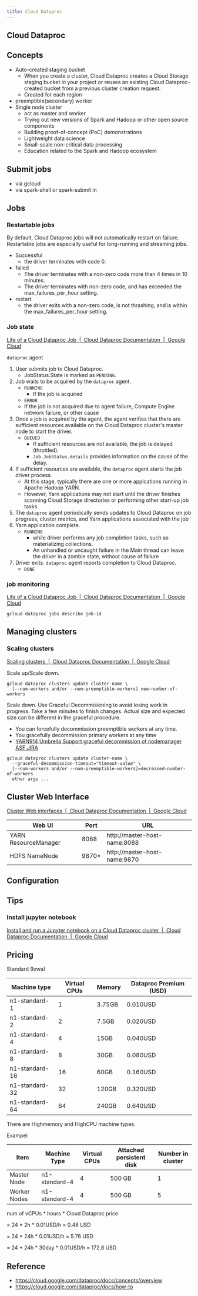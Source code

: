 ```yaml
---
title: Cloud Dataproc
---
```


## Cloud Dataproc

## Concepts
* Auto-created staging bucket
    * When you create a cluster, Cloud Dataproc creates a Cloud Storage staging bucket in your project or reuses an existing Cloud Dataproc-created bucket from a previous cluster creation request.
    * Created for each region
* preemptible(secondary) worker
* Single node cluster
    * act as master and worker
    * Trying out new versions of Spark and Hadoop or other open source components
    * Building proof-of-concept (PoC) demonstrations
    * Lightweight data science
    * Small-scale non-critical data processing
    * Education related to the Spark and Hadoop ecosystem

## Submit jobs
* via gcloud 
* via spark-shell or spark-submit in 

## Jobs

### Restartable jobs
By default, Cloud Dataproc jobs will not automatically restart on failure.
Restartable jobs are especially useful for long-running and streaming jobs.

* Successful
    * the driver terminates with code 0.
* failed
    * The driver terminates with a non-zero code more than 4 times in 10 minutes.
    * The driver terminates with non-zero code, and has exceeded the max_failures_per_hour setting.
* restart
    * the driver exits with a non-zero code, is not thrashing, and is within the max_failures_per_hour setting.

### Job state
[Life of a Cloud Dataproc Job  \|  Cloud Dataproc Documentation  \|  Google Cloud](https://cloud.google.com/dataproc/docs/concepts/jobs/life-of-a-job)

`dataproc` agent

1. User submits job to Cloud Dataproc.
    * JobStatus.State is marked as `PENDING`.
2. Job waits to be acquired by the `dataproc` agent.
    * `RUNNING`
        * If the job is acquired
    * `ERROR`
    * If the job is not acquired due to agent failure, Compute Engine network failure, or other cause
3. Once a job is acquired by the agent, the agent verifies that there are sufficient resources available on the Cloud Dataproc cluster's master node to start the driver.
    * `QUEUED`
        * If sufficient resources are not available, the job is delayed (throttled).
        * `Job.JobStatus.details` provides information on the cause of the delay.
4. If sufficient resources are available, the `dataproc` agent starts the job driver process.
    * At this stage, typically there are one or more applcations running in Apache Hadoop YARN.
    * However, Yarn applications may not start until the driver finishes scanning Cloud Storage directories or performing other start-up job tasks.
5. The `dataproc` agent periodically sends updates to Cloud Dataproc on job progress, cluster metrics, and Yarn applications associated with the job
6. Yarn application complete.
    * `RUNNING`
        * while driver performs any job completion tasks, such as materializing collections.
        * An unhandled or uncaught failure in the Main thread can leave the driver in a zombie state, without cause of failure
7. Driver exits. `dataproc` agent reports completion to Cloud Dataproc.
    * `DONE`


### job monitoring
[Life of a Cloud Dataproc Job  \|  Cloud Dataproc Documentation  \|  Google Cloud](https://cloud.google.com/dataproc/docs/concepts/jobs/life-of-a-job#job_monitoring_and_debugging)

```
gcloud dataproc jobs describe job-id
```

## Managing clusters

### Scaling clusters
[Scaling clusters  \|  Cloud Dataproc Documentation  \|  Google Cloud](https://cloud.google.com/dataproc/docs/concepts/configuring-clusters/scaling-clusters)


Scale up/Scale down.

```
gcloud dataproc clusters update cluster-name \
  [--num-workers and/or --num-preemptible-workers] new-number-of-workers
```

Scale down.
Use Graceful Decommisioning to avoid losing work in progress.
Take a few minutes to finish changes.
Actual size and expected size can be different in the graceful procedure.

* You can forcefully decommission preemptible workers at any time.
* You gracefully decommission primary workers at any time
* [YARN914 Umbrella Support graceful decommission of nodemanager ASF JIRA](https://issues.apache.org/jira/browse/YARN-914)

```
gcloud dataproc clusters update cluster-name \
  --graceful-decommission-timeout="timeout-value" \
  [--num-workers and/or --num-preemptible-workers]=decreased-number-of-workers
  other args ...
```


## Cluster Web Interface
[Cluster Web interfaces  \|  Cloud Dataproc Documentation  \|  Google Cloud](https://cloud.google.com/dataproc/docs/concepts/accessing/cluster-web-interfaces#create_an_ssh_tunnel)

| Web UI               | Port  | URL                          |
|----------------------|-------|------------------------------|
| YARN ResourceManager | 8088  | http://master-host-name:8088 |
| HDFS NameNode        | 9870* | http://master-host-name:9870 |

## Configuration


## Tips

### Install jupyter notebook
[Install and run a Jupyter notebook on a Cloud Dataproc cluster  \|  Cloud Dataproc Documentation  \|  Google Cloud](https://cloud.google.com/dataproc/docs/tutorials/jupyter-notebook)



## Pricing

Standard (Iowa)

| Machine type   | Virtual CPUs | Memory | Dataproc Premium (USD) |
|----------------|--------------|--------|------------------------|
| n1-standard-1  | 1            | 3.75GB | 0.010USD               |
| n1-standard-2  | 2            | 7.5GB  | 0.020USD               |
| n1-standard-4  | 4            | 15GB   | 0.040USD               |
| n1-standard-8  | 8            | 30GB   | 0.080USD               |
| n1-standard-16 | 16           | 60GB   | 0.160USD               |
| n1-standard-32 | 32           | 120GB  | 0.320USD               |
| n1-standard-64 | 64           | 240GB  | 0.640USD               |

There are Highmemory and HighCPU machine types.

Exampel

| Item         | Machine Type  | Virtual CPUs | Attached persistent disk | Number in cluster |
|--------------|---------------|--------------|--------------------------|-------------------|
| Master Node  | n1-standard-4 | 4            | 500 GB                   | 1                 |
| Worker Nodes | n1-standard-4 | 4            | 500 GB                   | 5                 |

num of vCPUs * hours * Cloud Dataproc price

= 24 * 2h * 0.01USD/h = 0.48 USD

= 24 * 24h * 0.01USD/h = 5.76 USD

= 24 * 24h * 30day * 0.01USD/h = 172.8 USD




## Reference
- https://cloud.google.com/dataproc/docs/concepts/overview
- https://cloud.google.com/dataproc/docs/how-to
